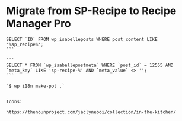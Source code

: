 # Migrate from SP-Recipe to Recipe Manager Pro

````
SELECT `ID` FROM wp_isabelleposts WHERE post_content LIKE '%sp_recipe%';
```

```
SELECT * FROM `wp_isabellepostmeta` WHERE `post_id` = 12555 AND `meta_key` LIKE 'sp-recipe-%' AND `meta_value` <> '';
```

`$ wp i18n make-pot .`


Icons:

https://thenounproject.com/jaclyneooi/collection/in-the-kitchen/